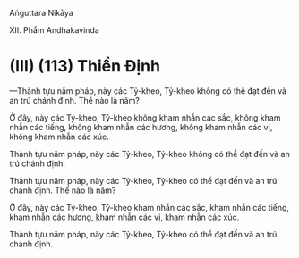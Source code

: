 Aṅguttara Nikāya

XII. Phẩm Andhakavinda

# (III) (113) Thiền Ðịnh

—Thành tựu năm pháp, này các Tỷ-kheo, Tỷ-kheo không có thể đạt đến và an trú chánh định. Thế nào là năm?

Ở đây, này các Tỷ-kheo, Tỷ-kheo không kham nhẫn các sắc, không kham nhẫn các tiếng, không kham nhẫn các hương, không kham nhẫn các vị, không kham nhẫn các xúc.

Thành tựu năm pháp, này các Tỷ-kheo, Tỷ-kheo không có thể đạt đến và an trú chánh định.

Thành tựu năm pháp, này các Tỷ-kheo, Tỷ-kheo có thể đạt đến và an trú chánh định. Thế nào là năm?

Ở đây, này các Tỷ-kheo, Tỷ-kheo kham nhẫn các sắc, kham nhẫn các tiếng, kham nhẫn các hương, kham nhẫn các vị, kham nhẫn các xúc.

Thành tựu năm pháp, này các Tỷ-kheo, Tỷ-kheo có thể đạt đến và an trú chánh định.

